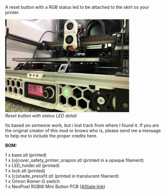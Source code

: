 <p>A reset button with a RGB status led to be attached to the skirt os your printer.</p>

<img src="../Pictures/Resetbutton.jpg" alt="Reset button with status LED detail" width="400">\
_Reset button with status LED detail_

<p>Its based on someone work, but i lost track from where I found it. If you are the original creator of this mod or knows who is, please send me a message to help me to include the proper credits here.</p>

<p><b>BOM:</b></p>

1 x base.stl (printed)\
1 x [o]cover_safety_printer_snapon.stl (printed in a opaque filament)\
1 x LED_holder.stl (printed)\
1 x lock.stl (printed)\
1 x [c]shade_pressfit.stl (printed in translucent filament)\
1 x Omron Romer-G switch\
1 x NeoPixel RGBW Mini Button PCB ([Afiliate link](https://s.click.aliexpress.com/e/_DDmimzN))
